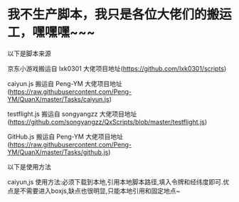 # 我不生产脚本，我只是各位大佬们的搬运工，嘿嘿嘿~~~

以下是脚本来源

京东小游戏搬运自 lxk0301 大佬项目地址(https://github.com/lxk0301/scripts)

caiyun.js 搬运自 Peng-YM 大佬项目地址(https://raw.githubusercontent.com/Peng-YM/QuanX/master/Tasks/caiyun.js)

testflight.js 搬运自 songyangzz 大佬项目地址(https://github.com/songyangzz/QxScripts/blob/master/testflight.js)

GitHub.js 搬运自 Peng-YM 大佬项目地址(https://raw.githubusercontent.com/Peng-YM/QuanX/master/Tasks/github.js)

以下是使用方法

caiyun,js 使用方法:必须下载到本地,引用本地脚本路径,填入令牌和经纬度即可.优点是不需要进入boxjs,缺点也很明显,只能本地引用和固定地点~
